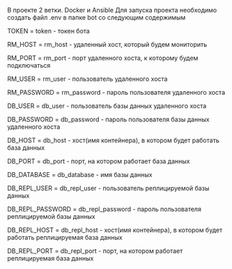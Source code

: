 В проекте 2 ветки. Docker и Ansible
Для запуска проекта необходимо создать файл .env  в папке bot со следующим содержимым

TOKEN = token - токен бота

RM_HOST = rm_host - удаленный хост, который будем мониторить

RM_PORT = rm_port - порт удаленного хоста, к которому будем подключаться

RM_USER = rm_user - пользователь удаленного хоста

RM_PASSWORD = rm_password - пароль пользователя удаленного хоста

DB_USER = db_user - пользователь базы данных удаленного хоста

DB_PASSWORD = db_password - пароль пользователя базы данных удаленного хоста

DB_HOST = db_host - хост(имя контейнера), в котором будет работать база данных

DB_PORT = db_port - порт, на котором работает база данных

DB_DATABASE = db_database - имя базы данных

DB_REPL_USER = db_repl_user - пользователь реплицируемой базы данных

DB_REPL_PASSWORD = db_repl_password - пароль пользователя реплицируемой базы данных

DB_REPL_HOST = db_repl_host - хост(имя контейнера), в котором будет работать реплицируемая база данных

DB_REPL_PORT = db_repl_port - порт, на котором работает реплицируемая база данных
